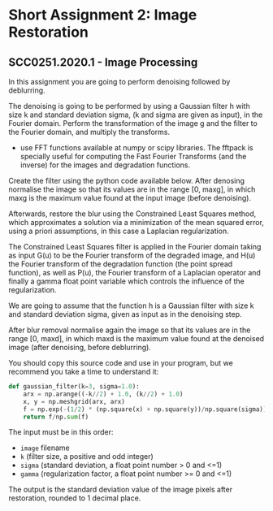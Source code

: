 # Short Assignment 2: Image Restoration

## SCC0251.2020.1 - Image Processing

In this assignment you are going to perform denoising followed by deblurring.

The denoising is going to be performed by using a Gaussian filter h with size k and standard deviation sigma, (k and sigma are given as input), in the Fourier domain. Perform the transformation of the image g and the filter to the Fourier domain, and multiply the transforms.

- use FFT functions available at numpy or scipy libraries. The fftpack is specially useful for computing the Fast Fourier Transforms (and the inverse) for the images and degradation functions.

Create the filter using the python code available below. After denosing normalise the image so that its values are in the range [0, maxg], in which maxg is the maximum value found at the input image (before denoising).

Afterwards, restore the blur using the Constrained Least Squares method, which approximates a solution via a minimization of the mean squared error, using a priori assumptions, in this case a Laplacian regularization.

The Constrained Least Squares filter is applied in the Fourier domain taking as input G(u) to be the Fourier transform of the degraded image, and H(u) the Fourier transform of the degradation function (the point spread function), as well as P(u), the Fourier transform of a Laplacian operator and finally a gamma float point variable which controls the influence of the regularization.

We are going to assume that the function h is a Gaussian filter with size k and standard deviation sigma, given as input as in the denoising step.

After blur removal normalise again the image so that its values are in the range [0, maxd], in which maxd is the maximum value found at the denoised image (after denoising, before deblurring).

You should copy this source code and use in your program, but we recommend you take a time to understand it:

``` Python
def gaussian_filter(k=3, sigma=1.0):
    arx = np.arange((-k//2) + 1.0, (k//2) + 1.0)
    x, y = np.meshgrid(arx, arx)
    f = np.exp(-(1/2) * (np.square(x) + np.square(y))/np.square(sigma))
    return f/np.sum(f)
```

The input must be in this order:

- ```image``` filename
- ```k``` (filter size, a positive and odd integer)
- ```sigma``` (standard deviation, a float point number > 0 and <=1)
- ```gamma``` (regularization factor, a float point number >= 0 and <=1)

The output is the standard deviation value of the image pixels after restoration, rounded to 1 decimal place.
